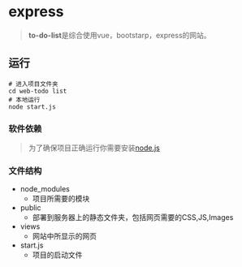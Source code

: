 # express
>**to-do-list**是综合使用vue，bootstarp，express的网站。

## 运行
```
# 进入项目文件夹
cd web-todo list
# 本地运行
node start.js
```
### 软件依赖
>为了确保项目正确运行你需要安装[node.js](https://nodejs.org)

### 文件结构
* node_modules
	* 项目所需要的模块
* public
	* 部署到服务器上的静态文件夹，包括网页需要的CSS,JS,Images
* views
	* 网站中所显示的网页
* start.js
	* 项目的启动文件
